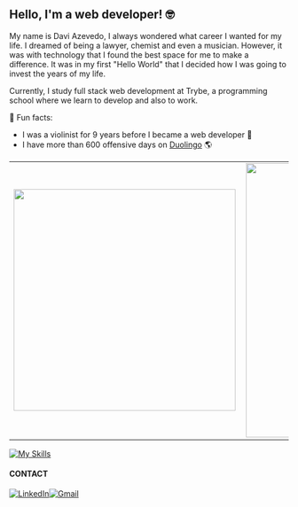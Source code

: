 ## Hello, I'm a web developer! 🤓

My name is Davi Azevedo, I always wondered what career I wanted for my life. I dreamed of being a lawyer, chemist and even a musician. However, it was with technology that I found the best space for me to make a difference. It was in my first "Hello World" that I decided how I was going to invest the years of my life.

Currently, I study full stack web development at Trybe, a programming school where we learn to develop and also to work.

🌱 Fun facts: 

- I was a violinist for 9 years before I became a web developer 🎻
- I have more than 600 offensive days on [Duolingo](https://www.duolingo.com/profile/daviazev) 🌎

<center>
<table>
    <tr>
        <td><img width="400px" align="left" src="https://github-readme-stats.vercel.app/api/top-langs/?username=daviazev&hide=html&layout=compact&theme=buefy" /></td>
        <td><img width="495px" align="left" src="https://github-readme-stats.vercel.app/api?username=daviazev&theme=buefy"/></td>
    </tr>
</table>
</center>

[![My Skills](https://skillicons.dev/icons?i=html,css,javascript,react,redux,git,github,jest,mysql,nodejs,docker,linux)](https://skillicons.dev)

<table>
    <h4>CONTACT</h4>
    <a href="https://www.linkedin.com/in/daviazev/" target="_blank"><img alt="LinkedIn" src="https://img.shields.io/badge/linkedin-%230077B5.svg?&style=for-the-badge&logo=linkedin&logoColor=white" /></a>
    <a href="mailto:azvd.davi@gmail.com" target="_blank"><img alt="Gmail" src="https://img.shields.io/badge/Gmail-%2312100E?style=for-the-badge&logo=Gmail&logoColor=red" /></a>
</table>
